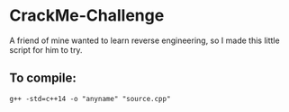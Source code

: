 # CrackMe-Challenge

A friend of mine wanted to learn reverse engineering, so I made this little script for him to try.

## To compile:

```
g++ -std=c++14 -o "anyname" "source.cpp" 
```

